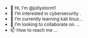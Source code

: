 - 👋 Hi, I’m @jollystorm1
- 👀 I’m interested in cybersecurity .
- 🌱 I’m currently learning kali linuz...
- 💞️ I’m looking to collaborate on ...
- 📫 How to reach me ...

<!---
jollystorm1/jollystorm1 is a ✨ special ✨ repository because its `README.md` (this file) appears on your GitHub profile.
You can click the Preview link to take a look at your changes.
--->
